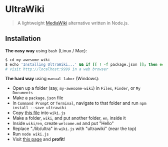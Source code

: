 # UltraWiki
> A lightweight [MediaWiki](https://github.com/wikimedia/mediawiki) alternative written in Node.js.

## Installation
**The easy way** using `bash` (Linux / Mac):
```sh
$ cd my-awesome-wiki
$ echo 'Installing UltraWiki...' && if [[ ! -f package.json ]]; then echo '{ "private":true }' >> package.json; fi; npm install --save ultrawiki express > /dev/null && mkdir wiki && curl -fsSL https://github.com/nanalan/ultrawiki/raw/master/example.js >> wiki.js && perl -pi -e "s/\'\.\/lib\/ultra\'/\'ultrawiki\'/g" wiki.js && mkdir wiki/en && echo '# Welcome to [My Wiki](/)!' >> wiki/en/welcome.md && node wiki.js
# visit http://localhost:9999 in a web browser
```

**The hard way** using `manual labor` (Windows):  
- Open up a folder (say, `my-awesome-wiki`) in `Files`, `Finder`, or `My Documents`
- Make a `package.json` file
- In `Command Prompt` or `Terminal`, navigate to that folder and run `npm install --save ultrawiki`
- Copy [this file](https://raw.githubusercontent.com/nanalan/ultrawiki/master/example.js) into `wiki.js`
- Make a folder, `wiki`, and put another folder, `en`, inside it
- Inside `wiki/en`, create `welcome.md` and put "Hello"
- Replace "./lib/ultra" in `wiki.js` with "ultrawiki" (near the top)
- Run `node wiki.js`
- Visit [this page](http:/localhost:9999) and **profit**!
